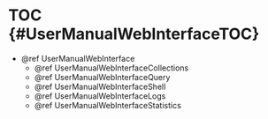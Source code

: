 TOC {#UserManualWebInterfaceTOC}
================================

- @ref UserManualWebInterface
  - @ref UserManualWebInterfaceCollections
  - @ref UserManualWebInterfaceQuery
  - @ref UserManualWebInterfaceShell
  - @ref UserManualWebInterfaceLogs
  - @ref UserManualWebInterfaceStatistics
